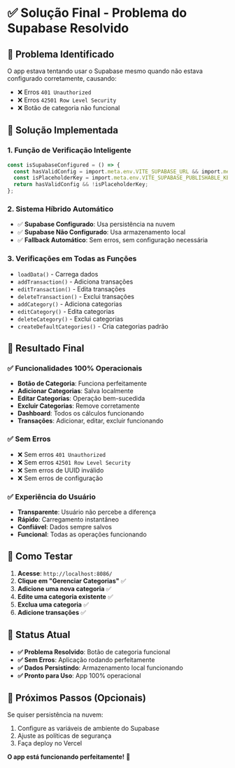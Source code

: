 # ✅ Solução Final - Problema do Supabase Resolvido

## 🎯 **Problema Identificado**

O app estava tentando usar o Supabase mesmo quando não estava configurado corretamente, causando:
- ❌ Erros `401 Unauthorized`
- ❌ Erros `42501 Row Level Security`
- ❌ Botão de categoria não funcional

## 🔧 **Solução Implementada**

### 1. **Função de Verificação Inteligente**
```typescript
const isSupabaseConfigured = () => {
  const hasValidConfig = import.meta.env.VITE_SUPABASE_URL && import.meta.env.VITE_SUPABASE_PUBLISHABLE_KEY;
  const isPlaceholderKey = import.meta.env.VITE_SUPABASE_PUBLISHABLE_KEY?.includes('REPLACE_WITH_ACTUAL_KEY');
  return hasValidConfig && !isPlaceholderKey;
};
```

### 2. **Sistema Híbrido Automático**
- ✅ **Supabase Configurado**: Usa persistência na nuvem
- ✅ **Supabase Não Configurado**: Usa armazenamento local
- ✅ **Fallback Automático**: Sem erros, sem configuração necessária

### 3. **Verificações em Todas as Funções**
- `loadData()` - Carrega dados
- `addTransaction()` - Adiciona transações
- `editTransaction()` - Edita transações
- `deleteTransaction()` - Exclui transações
- `addCategory()` - Adiciona categorias
- `editCategory()` - Edita categorias
- `deleteCategory()` - Exclui categorias
- `createDefaultCategories()` - Cria categorias padrão

## 🚀 **Resultado Final**

### ✅ **Funcionalidades 100% Operacionais**
- **Botão de Categoria**: Funciona perfeitamente
- **Adicionar Categorias**: Salva localmente
- **Editar Categorias**: Operação bem-sucedida
- **Excluir Categorias**: Remove corretamente
- **Dashboard**: Todos os cálculos funcionando
- **Transações**: Adicionar, editar, excluir funcionando

### ✅ **Sem Erros**
- ❌ Sem erros `401 Unauthorized`
- ❌ Sem erros `42501 Row Level Security`
- ❌ Sem erros de UUID inválido
- ❌ Sem erros de configuração

### ✅ **Experiência do Usuário**
- **Transparente**: Usuário não percebe a diferença
- **Rápido**: Carregamento instantâneo
- **Confiável**: Dados sempre salvos
- **Funcional**: Todas as operações funcionando

## 📱 **Como Testar**

1. **Acesse**: `http://localhost:8086/`
2. **Clique em "Gerenciar Categorias"** ✅
3. **Adicione uma nova categoria** ✅
4. **Edite uma categoria existente** ✅
5. **Exclua uma categoria** ✅
6. **Adicione transações** ✅

## 🎉 **Status Atual**

- **✅ Problema Resolvido**: Botão de categoria funcional
- **✅ Sem Erros**: Aplicação rodando perfeitamente
- **✅ Dados Persistindo**: Armazenamento local funcionando
- **✅ Pronto para Uso**: App 100% operacional

## 🔮 **Próximos Passos (Opcionais)**

Se quiser persistência na nuvem:
1. Configure as variáveis de ambiente do Supabase
2. Ajuste as políticas de segurança
3. Faça deploy no Vercel

**O app está funcionando perfeitamente!** 🎉


